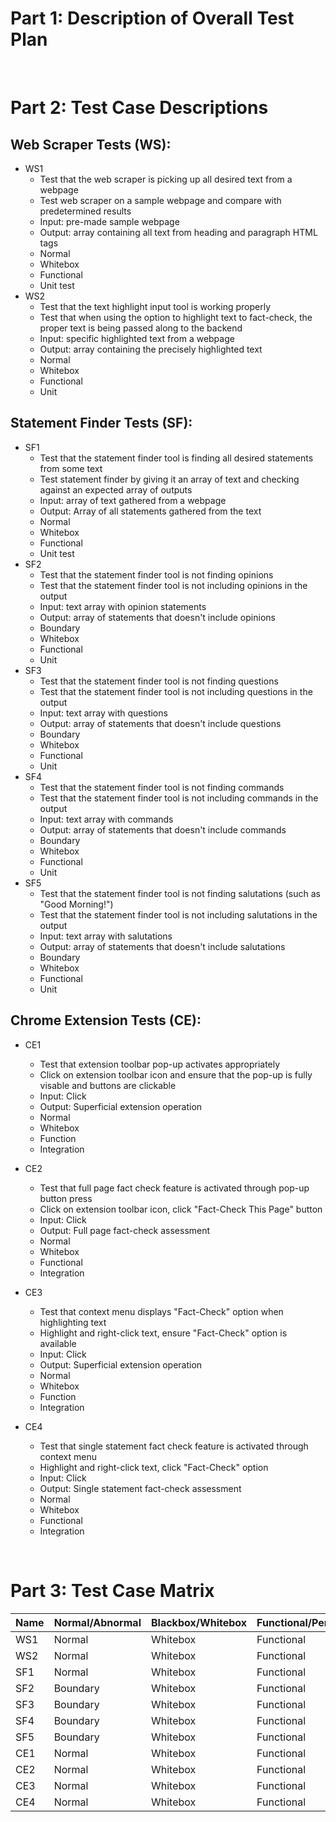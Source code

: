 # Part 1: Description of Overall Test Plan

<br>

# Part 2: Test Case Descriptions
## Web Scraper Tests (WS):
- WS1
    - Test that the web scraper is picking up all desired text from a webpage
    - Test web scraper on a sample webpage and compare with predetermined results
    - Input: pre-made sample webpage
    - Output: array containing all text from heading and paragraph HTML tags
    - Normal
    - Whitebox
    - Functional 
    - Unit test
- WS2
  - Test that the text highlight input tool is working properly
  - Test that when using the option to highlight text to fact-check, the proper text is being passed along to the backend
  - Input: specific highlighted text from a webpage
  - Output: array containing the precisely highlighted text
  - Normal
  - Whitebox
  - Functional
  - Unit

## Statement Finder Tests (SF):
- SF1
    - Test that the statement finder tool is finding all desired statements from some text
    - Test statement finder by giving it an array of text and checking against an expected array of outputs
    - Input: array of text gathered from a webpage
    - Output: Array of all statements gathered from the text
    - Normal
    - Whitebox
    - Functional
    - Unit test
- SF2
    - Test that the statement finder tool is not finding opinions
    - Test that the statement finder tool is not including opinions in the output
    - Input: text array with opinion statements
    - Output: array of statements that doesn't include opinions
    - Boundary
    - Whitebox
    - Functional
    - Unit
- SF3
    - Test that the statement finder tool is not finding questions
    - Test that the statement finder tool is not including questions in the output
    - Input: text array with questions
    - Output: array of statements that doesn't include questions
    - Boundary
    - Whitebox
    - Functional
    - Unit
- SF4
    - Test that the statement finder tool is not finding commands
    - Test that the statement finder tool is not including commands in the output
    - Input: text array with commands
    - Output: array of statements that doesn't include commands
    - Boundary
    - Whitebox
    - Functional
    - Unit
- SF5
    - Test that the statement finder tool is not finding salutations (such as "Good Morning!")
    - Test that the statement finder tool is not including salutations in the output
    - Input: text array with salutations
    - Output: array of statements that doesn't include salutations
    - Boundary
    - Whitebox
    - Functional
    - Unit

## Chrome Extension Tests (CE):
- CE1
  - Test that extension toolbar pop-up activates appropriately
  - Click on extension toolbar icon and ensure that the pop-up is fully visable and buttons are clickable
  - Input: Click
  - Output: Superficial extension operation
  - Normal
  - Whitebox
  - Function
  - Integration

- CE2
  - Test that full page fact check feature is activated through pop-up button press
  - Click on extension toolbar icon, click "Fact-Check This Page" button
  - Input: Click
  - Output: Full page fact-check assessment
  - Normal
  - Whitebox
  - Functional
  - Integration

- CE3
  - Test that context menu displays "Fact-Check" option when highlighting text
  - Highlight and right-click text, ensure "Fact-Check" option is available
  - Input: Click
  - Output: Superficial extension operation
  - Normal
  - Whitebox
  - Function
  - Integration

- CE4
  - Test that single statement fact check feature is activated through context menu
  - Highlight and right-click text, click "Fact-Check" option
  - Input: Click
  - Output: Single statement fact-check assessment
  - Normal
  - Whitebox
  - Functional
  - Integration

<br>

# Part 3: Test Case Matrix
| Name | Normal/Abnormal | Blackbox/Whitebox | Functional/Performance | Unit/Integration |
| --- | ---| --- | --- | --- |
| WS1 | Normal | Whitebox | Functional | Unit |
| WS2 | Normal | Whitebox | Functional | Unit |
| SF1 | Normal | Whitebox | Functional | Unit |
| SF2 | Boundary | Whitebox | Functional | Unit |
| SF3 | Boundary | Whitebox | Functional | Unit |
| SF4 | Boundary | Whitebox | Functional | Unit |
| SF5 | Boundary | Whitebox | Functional | Unit |
| CE1 | Normal | Whitebox | Functional | Integration |
| CE2 | Normal | Whitebox | Functional | Integration |
| CE3 | Normal | Whitebox | Functional | Integration |
| CE4 | Normal | Whitebox | Functional | Integration |